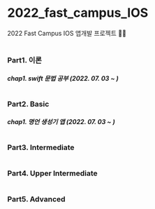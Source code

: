 # 2022_fast_campus_IOS
2022 Fast Campus IOS 앱개발 프로젝트 👩‍💻

#

### Part1. 이론 
##### chap1. swift 문법 공부 (2022. 07. 03 ~ )

#

### Part2. Basic
##### chap1. 명언 생성기 앱 (2022. 07. 03 ~ )

#

### Part3. Intermediate
#####

#

### Part4. Upper Intermediate
#####

#

### Part5. Advanced
#####

